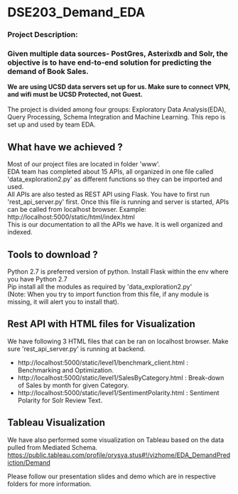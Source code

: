 # DSE203_Demand_EDA
### Project Description: 
### Given multiple data sources- PostGres, Asterixdb and Solr, the objective is to have end-to-end solution for predicting the demand of Book Sales.</br>
**We are using UCSD data servers set up for us. Make sure to connect VPN, and wifi must be UCSD Protected, not Guest.** </br></br>
The project is divided among four groups: Exploratory Data Analysis(EDA), Query Processing, Schema Integration and Machine Learning.
This repo is set up and used by team EDA.

## What have we achieved ?
Most of our project files are located in folder 'www'. </br>
EDA team has completed about 15 APIs, all organized in one file called 'data_exploration2.py' as different functions so they can be imported and used.</br>
All APIs are also tested as REST API using Flask. You have to first run 'rest_api_server.py' first. Once this file is running and server is started, APIs can be called from localhost browser.
Example:
http://localhost:5000/static/html/index.html </br>
This is our documentation to all the APIs we have. It is well organized and indexed.

## Tools to download ?
Python 2.7 is preferred version of python.
Install Flask within the env where you have Python 2.7</br>
Pip install all the modules as required by 'data_exploration2.py' </br>(Note: When you try to import function from this file, if any module is missing, it will alert you to install that).

## Rest API with HTML files for Visualization
We have following 3 HTML files that can be ran on localhost browser. Make sure 'rest_api_server.py' is running at backend.
- http://localhost:5000/static/level1/benchmark_client.html : Benchmarking and Optimization.
- http://localhost:5000/static/level1/SalesByCategory.html	: Break-down of Sales by month for given Category.
- http://localhost:5000/static/level1/SentimentPolarity.html : Sentiment Polarity for Solr Review Text.

## Tableau Visualization
We have also performed some visualization on Tableau based on the data pulled from Mediated Schema.
https://public.tableau.com/profile/orysya.stus#!/vizhome/EDA_DemandPrediction/Demand 

Please follow our presentation slides and demo which are in respective folders for more information.
